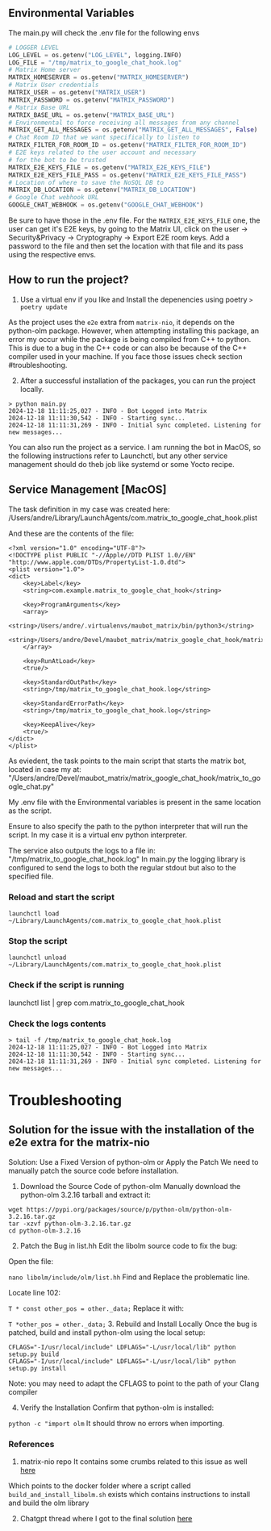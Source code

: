 ## Environmental Variables

The main.py will check the .env file for the following envs

```python
# LOGGER LEVEL
LOG_LEVEL = os.getenv("LOG_LEVEL", logging.INFO)
LOG_FILE = "/tmp/matrix_to_google_chat_hook.log"
# Matrix Home server
MATRIX_HOMESERVER = os.getenv("MATRIX_HOMESERVER")
# Matrix User credentials
MATRIX_USER = os.getenv("MATRIX_USER")
MATRIX_PASSWORD = os.getenv("MATRIX_PASSWORD")
# Matrix Base URL
MATRIX_BASE_URL = os.getenv("MATRIX_BASE_URL")
# Environmental to force receiving all messages from any channel
MATRIX_GET_ALL_MESSAGES = os.getenv("MATRIX_GET_ALL_MESSAGES", False)
# Chat Room ID that we want specifically to listen to
MATRIX_FILTER_FOR_ROOM_ID = os.getenv("MATRIX_FILTER_FOR_ROOM_ID")
# E2E keys related to the user account and necessary
# for the bot to be trusted
MATRIX_E2E_KEYS_FILE = os.getenv("MATRIX_E2E_KEYS_FILE")
MATRIX_E2E_KEYS_FILE_PASS = os.getenv("MATRIX_E2E_KEYS_FILE_PASS")
# Location of where to save the NoSQL DB to
MATRIX_DB_LOCATION = os.getenv("MATRIX_DB_LOCATION")
# Google Chat webhook URL
GOOGLE_CHAT_WEBHOOK = os.getenv("GOOGLE_CHAT_WEBHOOK")
```

Be sure to have those in the .env file.
For the `MATRIX_E2E_KEYS_FILE` one, the user can get it's E2E keys, by going to the
Matrix UI, click on the user -> Security&Privacy -> Cryptography -> Export E2E room keys.
Add a password to the file and then set the location with that file and its pass using
the respective envs.

## How to run the project?

1. Use a virtual env if you like and Install the depenencies using poetry
   `> poetry update`

As the project uses the `e2e` extra from `matrix-nio`, it depends on the python-olm
package. However, when attempting installing this package, an error my occur while the
package is being compiled from C++ to python. This is due to a bug in the C++ code or
can also be because of the C++ compiler used in your machine. If you face those issues
check section #troubleshooting.

2. After a successful installation of the packages, you can run the project locally.

```shell
> python main.py
2024-12-18 11:11:25,027 - INFO - Bot Logged into Matrix
2024-12-18 11:11:30,542 - INFO - Starting sync...
2024-12-18 11:11:31,269 - INFO - Initial sync completed. Listening for new messages...
```

You can also run the project as a service.
I am running the bot in MacOS, so the following instructions refer to Launchctl,
but any other service management should do theb job like systemd or some Yocto recipe.

## Service Management [MacOS]

The task definition in my case was created here:
/Users/andre/Library/LaunchAgents/com.matrix_to_google_chat_hook.plist

And these are the contents of the file:

```
<?xml version="1.0" encoding="UTF-8"?>
<!DOCTYPE plist PUBLIC "-//Apple//DTD PLIST 1.0//EN" "http://www.apple.com/DTDs/PropertyList-1.0.dtd">
<plist version="1.0">
<dict>
    <key>Label</key>
    <string>com.example.matrix_to_google_chat_hook</string>

    <key>ProgramArguments</key>
    <array>
        <string>/Users/andre/.virtualenvs/maubot_matrix/bin/python3</string>
        <string>/Users/andre/Devel/maubot_matrix/matrix_google_chat_hook/matrix_to_google_chat.py</string>
    </array>

    <key>RunAtLoad</key>
    <true/>

    <key>StandardOutPath</key>
    <string>/tmp/matrix_to_google_chat_hook.log</string>

    <key>StandardErrorPath</key>
    <string>/tmp/matrix_to_google_chat_hook.log</string>

    <key>KeepAlive</key>
    <true/>
</dict>
</plist>
```

As eviedent, the task points to the main script that starts the matrix bot, located in
case my at:
"/Users/andre/Devel/maubot_matrix/matrix_google_chat_hook/matrix_to_google_chat.py"

My .env file with the Environmental variables is present in the same location as the
script.

Ensure to also specify the path to the python interpreter that will run the script.
In my case it is a virtual env python interpreter.

The service also outputs the logs to a file in: "/tmp/matrix_to_google_chat_hook.log"
In main.py the logging library is configured to send the logs to both the regular stdout
but also to the specified file.

### Reload and start the script

`launchctl load ~/Library/LaunchAgents/com.matrix_to_google_chat_hook.plist`

### Stop the script

`launchctl unload ~/Library/LaunchAgents/com.matrix_to_google_chat_hook.plist`

### Check if the script is running

launchctl list | grep com.matrix_to_google_chat_hook

### Check the logs contents

```shell
> tail -f /tmp/matrix_to_google_chat_hook.log
2024-12-18 11:11:25,027 - INFO - Bot Logged into Matrix
2024-12-18 11:11:30,542 - INFO - Starting sync...
2024-12-18 11:11:31,269 - INFO - Initial sync completed. Listening for new messages...
```

# Troubleshooting

## Solution for the issue with the installation of the e2e extra for the matrix-nio

Solution: Use a Fixed Version of python-olm or Apply the Patch
We need to manually patch the source code before installation.

1. Download the Source Code of python-olm
   Manually download the python-olm 3.2.16 tarball and extract it:

```
wget https://pypi.org/packages/source/p/python-olm/python-olm-3.2.16.tar.gz
tar -xzvf python-olm-3.2.16.tar.gz
cd python-olm-3.2.16
```

2. Patch the Bug in list.hh
   Edit the libolm source code to fix the bug:

Open the file:

`nano libolm/include/olm/list.hh`
Find and Replace the problematic line.

Locate line 102:

`T * const other_pos = other._data;`
Replace it with:

`T *other_pos = other._data;` 3. Rebuild and Install Locally
Once the bug is patched, build and install python-olm using the local setup:

```
CFLAGS="-I/usr/local/include" LDFLAGS="-L/usr/local/lib" python setup.py build
CFLAGS="-I/usr/local/include" LDFLAGS="-L/usr/local/lib" python setup.py install
```

Note: you may need to adapt the CFLAGS to point to the path of your Clang compiler

4. Verify the Installation
   Confirm that python-olm is installed:

`python -c "import olm`
It should throw no errors when importing.

### References

1. matrix-nio repo
   It contains some crumbs related to this issue as well [here](https://github.com/matrix-nio/matrix-nio?tab=readme-ov-file#installation)

Which points to the docker folder where a script called `build_and_install_libolm.sh`
exists which contains instructions to install and build the olm library

2. Chatgpt thread where I got to the final solution [here](https://chatgpt.com/share/676189da-d1d4-8004-81bb-a49d427624b3)
